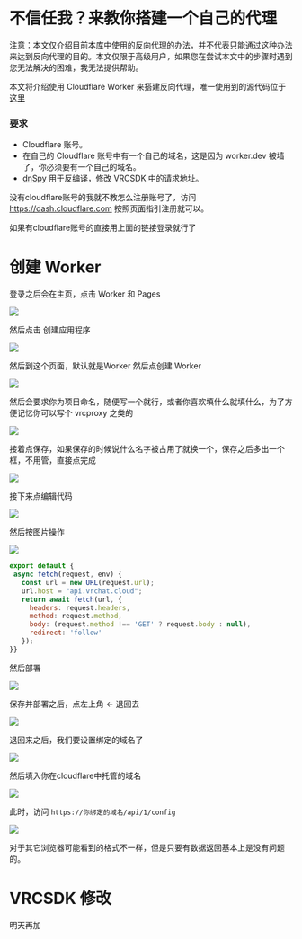 # 不信任我？来教你搭建一个自己的代理

注意：本文仅介绍目前本库中使用的反向代理的办法，并不代表只能通过这种办法来达到反向代理的目的。本文仅限于高级用户，如果您在尝试本文中的步骤时遇到您无法解决的困难，我无法提供帮助。

本文将介绍使用 Cloudflare Worker 来搭建反向代理，唯一使用到的源代码位于 [这里](https://github.com/extremeblackliu/VRCSDKImp/blob/main/worker.js)

### 要求

- Cloudflare 账号。
- 在自己的 Cloudflare 账号中有一个自己的域名，这是因为 worker.dev 被墙了，你必须要有一个自己的域名。
- [dnSpy](https://github.com/dnSpyEx/dnSpy) 用于反编译，修改 VRCSDK 中的请求地址。

没有cloudflare账号的我就不教怎么注册账号了，访问 https://dash.cloudflare.com 按照页面指引注册就可以。

如果有cloudflare账号的直接用上面的链接登录就行了

# 创建 Worker

登录之后会在主页，点击 Worker 和 Pages

![](https://i0.hdslb.com/bfs/new_dyn/4365f494a3d06913e2d9bd878bc8150d182460046.png)

然后点击 创建应用程序

![](https://i0.hdslb.com/bfs/new_dyn/c40d86cd4ab0b0d6b6dd03115475d61e182460046.png)

然后到这个页面，默认就是Worker 然后点创建 Worker

![](https://i0.hdslb.com/bfs/new_dyn/f626357c357cdc9b3c75a4dbe163d0ee182460046.png)

然后会要求你为项目命名，随便写一个就行，或者你喜欢填什么就填什么，为了方便记忆你可以写个 vrcproxy 之类的

![](https://i0.hdslb.com/bfs/new_dyn/00484f8c1f0407ed4d6a7fae296092cb182460046.png)

接着点保存，如果保存的时候说什么名字被占用了就换一个，保存之后多出一个框，不用管，直接点完成

![](https://i0.hdslb.com/bfs/new_dyn/d8c75f7d963f2e9e7f84381a96fa8da1182460046.png)

接下来点编辑代码

![](https://i0.hdslb.com/bfs/new_dyn/86ff31f086ce328c68b4e0dbd3b40a86182460046.png)

然后按图片操作

![](https://i0.hdslb.com/bfs/new_dyn/23fff42de403be426c2d6c00b4107b8a182460046.png)

```js
export default {
 async fetch(request, env) {
   const url = new URL(request.url);
   url.host = "api.vrchat.cloud"; 
   return await fetch(url, {
     headers: request.headers,
     method: request.method,
     body: (request.method !== 'GET' ? request.body : null),
     redirect: 'follow'
   });
}}
```


然后部署

![](https://i0.hdslb.com/bfs/new_dyn/43e6143538a108859cba2f9d357d0645182460046.png)

保存并部署之后，点左上角 ← 退回去

![](https://i0.hdslb.com/bfs/new_dyn/04d1998b233afca04b490c2da39a24e4182460046.png)

退回来之后，我们要设置绑定的域名了

![](https://i0.hdslb.com/bfs/new_dyn/9ca5046bf70bbdbf1a5077be50fb43f6182460046.png)

然后填入你在cloudflare中托管的域名

![](https://i0.hdslb.com/bfs/new_dyn/67ffa1ae9deef277fc43fa3117297d4d182460046.png)

此时，访问 `https://你绑定的域名/api/1/config`

![](https://i0.hdslb.com/bfs/new_dyn/fb7b110382a42b3e4558cbf7a55e821e182460046.png)

对于其它浏览器可能看到的格式不一样，但是只要有数据返回基本上是没有问题的。

# VRCSDK 修改

明天再加








